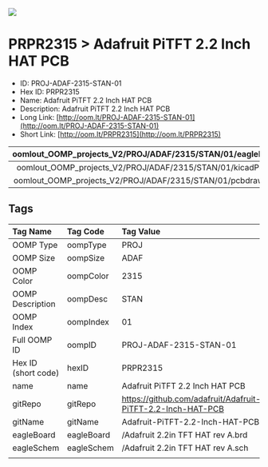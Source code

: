 


  
![][im]
# PRPR2315 > Adafruit PiTFT 2.2 Inch HAT PCB

- ID: PROJ-ADAF-2315-STAN-01
- Hex ID: PRPR2315
- Name: Adafruit PiTFT 2.2 Inch HAT PCB
- Description: Adafruit PiTFT 2.2 Inch HAT PCB
- Long Link: [http://oom.lt/PROJ-ADAF-2315-STAN-01](http://oom.lt/PROJ-ADAF-2315-STAN-01)
- Short Link: [http://oom.lt/PRPR2315](http://oom.lt/PRPR2315)
  

|oomlout_OOMP_projects_V2/PROJ/ADAF/2315/STAN/01/eagleImage.png|oomlout_OOMP_projects_V2/PROJ/ADAF/2315/STAN/01/eagleSchemImage.png|oomlout_OOMP_projects_V2/PROJ/ADAF/2315/STAN/01/kicadPcb3dFront.png|oomlout_OOMP_projects_V2/PROJ/ADAF/2315/STAN/01/kicadPcb3dBack.png|
| :---: | :---: | :---: | :---: |
|oomlout_OOMP_projects_V2/PROJ/ADAF/2315/STAN/01/kicadPcb3d.png|oomlout_OOMP_projects_V2/PROJ/ADAF/2315/STAN/01/bomBack.png|oomlout_OOMP_projects_V2/PROJ/ADAF/2315/STAN/01/bomFront.png|oomlout_OOMP_projects_V2/PROJ/ADAF/2315/STAN/01/pcbdraw.svg|
|oomlout_OOMP_projects_V2/PROJ/ADAF/2315/STAN/01/pcbdrawBack.svg||||

## Tags
  

|Tag Name|Tag Code|Tag Value|
| :--- | :--- | :--- |
|OOMP Type|oompType|PROJ|
|OOMP Size|oompSize|ADAF|
|OOMP Color|oompColor|2315|
|OOMP Description|oompDesc|STAN|
|OOMP Index|oompIndex|01|
|Full OOMP ID|oompID|PROJ-ADAF-2315-STAN-01|
|Hex ID (short code)|hexID|PRPR2315|
|name|name|Adafruit PiTFT 2.2 Inch HAT PCB|
|gitRepo|gitRepo|https://github.com/adafruit/Adafruit-PiTFT-2.2-Inch-HAT-PCB|
|gitName|gitName|Adafruit-PiTFT-2.2-Inch-HAT-PCB|
|eagleBoard|eagleBoard|/Adafruit 2.2in TFT HAT rev A.brd|
|eagleSchem|eagleSchem|/Adafruit 2.2in TFT HAT rev A.sch|
||||



[im]: PROJ/ADAF/2315/STAN/01/kicadPcb3d_450.png
